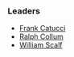### Leaders
* [Frank Catucci](mailto:frank.catucci@owasp.org)
* [Ralph Collum](mailto:ralph.collum@owasp.org)
* [William Scalf](mailto:william.scalf@owasp.org)
